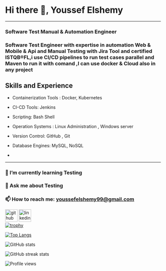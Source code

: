 #  Hi there 👋, Youssef Elshemy 

-------------------------------------

### Software Test Manual & Automation Engineer 
### Software Test Engineer with expertise in automation Web & Mobile & Api and Manual Testing with Jira Tool and certified ISTQB®FL,i use CI/CD pipelines to run test cases parallel and Maven to run it with comand ,I can use docker & Cloud also in any project 

## Skills and Experience 

- Containerization Tools : Docker, Kubernetes             




- CI-CD Tools: Jenkins    

- Scripting: Bash Shell 

- Operation Systems : Linux Administration , Windows server

- Version Control: GitHub , Git                                 

- Database Engines: MySQL, NoSQL

- 

-------------------------------------

### 🌱 I’m currently learning Testing 

### 💬 Ask me about Testing 

### 📫 How to reach me: youssefelshemy99@gmail.com

[<img src='https://cdn.jsdelivr.net/npm/simple-icons@3.0.1/icons/github.svg' alt='github' height='40'>](https://github.com/youssefm2000)  [<img src='https://cdn.jsdelivr.net/npm/simple-icons@3.0.1/icons/linkedin.svg' alt='linkedin' height='40'>](https://www.linkedin.com/in/youssef-elshemy-217166217)  
[![trophy](https://github-profile-trophy.vercel.app/?username=mahmoudelzahaby)](https://github.com/ryo-ma/github-profile-trophy)

[![Top Langs](https://github-readme-stats.vercel.app/api/top-langs/?username=mahmoudelzahaby)](https://github.com/anuraghazra/github-readme-stats)

![GitHub stats](https://github-readme-stats.vercel.app/api?username=mahmoudelzahaby&show_icons=true)  

![GitHub streak stats](https://streak-stats.demolab.com/?user=mahmoudelzahaby)  

![Profile views](https://gpvc.arturio.dev/mahmoudelzahaby)  
